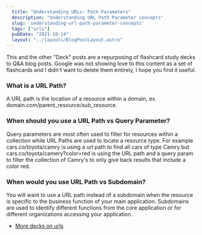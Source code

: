 ```yaml
---
  title: "Understanding URLs: Path Parameters"
  description: "Understanding URL Path Parameter concepts"
  slug: 'understanding-url-path-parameter-concepts'
  tags: ["urls"]
  pubDate: "2021-10-14"
  layout: "../layouts/BlogPostLayout.astro"
---
```


This and the other "Deck" posts are a repurposing of flashcard study decks to Q&A blog posts. Google was not showing love to this content as a set of flashcards and I didn't want to delete them entirely, I hope you find it useful.

<h3>What is a URL Path?</h3>
A URL path is the location of a resource within a domain, ex. domain.com/parent_resource/sub_resource.


<h3>When should you use a URL Path vs Query Parameter?</h3>
Query parameters are most often used to filter for resources within a collection while URL Paths are used to locate a resource type. For example cars.co/toyota/camry is using a url path to find all cars of type Camry but cars.co/toyota/camery?color=red is using the URL path and a query param to filter the collection of Camry's to only give back results that include a color red.


<h3>When would you use URL Path vs Subdomain?</h3>
You will want to use a URL path instead of a subdomain when the resource is specific to the business function of your main application. Subdomains are used to identify different functions from the core application or for different organizations accessing your application.

- [More decks on urls](https://www.devdecks.io/tags/elixir-deck)